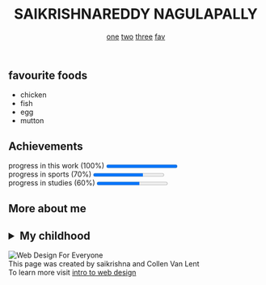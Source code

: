 
<!doctype html>
<html lang="en">
 <head> 
  <meta charset="UTF=8"> 
  <title>final project</title> 
 </head> 
 <body> 
  <header> 
   <h1> SAIKRISHNAREDDY NAGULAPALLY </h1> 
   <nav> 
    <a href="one.html">one</a> 
    <a href="two.html">two</a> 
    <a href="three.html">three</a> 
    <a href="fav.html">fav</a> 
   </nav> 
  </header> 
  <section> 
   <h1>favourite foods</h1> 
   <ul> 
    <li>chicken</li> 
    <li>fish</li> 
    <li>egg</li> 
    <li>mutton</li> 
   </ul> 
  </section> 
  <section> 
   <h2> Achievements </h2> progress in this work (100%) 
   <progress value="100" max="100"></progress> 
   <br> progress in sports (70%) 
   <progress value="70" max="100"></progress> 
   <br> progress in studies (60%) 
   <progress value="60" max="100"></progress> 
  </section> 
  <section> 
   <h2>More about me</h2> 
   <h2> 
    <details> 
     <summary>My childhood</summary> I spent my child in my village.I really enjoyed a lot 
    </details> </h2> 
  </section> 
  <footer> 
   <img src="html" alt="Web Design For Everyone"> 
   <br> This page was created by saikrishna and Collen Van Lent 
   <br> To learn more visit 
   <a href="http://www.intro-webdesign.com">intro to web design</a> 
  </footer> 
 </body>
</html>
